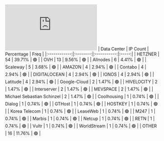 ![Diagramm](https://github.com/111STAVR111/props/blob/main/Celestia/Testnet/Decentralization/1/README.md)
| Data Center | IP Count | Percentage | Freq |
|:------------:|:--------:|:-----------:|:-----:|
| HETZNER | 54 | 39.71% | 🟢 |
| OVH | 13 | 9.56% | 🟢 |
| Allnodes | 6 | 4.41% | 🟢 |
| Scaleway | 5 | 3.68% | 🟢 |
| AMAZON | 4 | 2.94% | 🟢 |
| Contabo | 4 | 2.94% | 🟢 |
| DIGITALOCEAN | 4 | 2.94% | 🟢 |
| IONOS | 4 | 2.94% | 🟢 |
| Latitude | 4 | 2.94% | 🟢 |
| Google-Cloud | 2 | 1.47% | 🟢 |
| HIVELOCITY | 2 | 1.47% | 🟢 |
| Interserver | 2 | 1.47% | 🟢 |
| MEVSPACE | 2 | 1.47% | 🟢 |
| Michael Sebastian Schinzel | 2 | 1.47% | 🟢 |
| Coolhousing | 1 | 0.74% | 🟢 |
| Dialog | 1 | 0.74% | 🟢 |
| GTHost | 1 | 0.74% | 🟢 |
| HOSTKEY | 1 | 0.74% | 🟢 |
| Korea Telecom | 1 | 0.74% | 🟢 |
| LeaseWeb | 1 | 0.74% | 🟢 |
| M247 | 1 | 0.74% | 🟢 |
| Marbis | 1 | 0.74% | 🟢 |
| Netcup | 1 | 0.74% | 🟢 |
| RETN | 1 | 0.74% | 🟢 |
| Vultr | 1 | 0.74% | 🟢 |
| WorldStream | 1 | 0.74% | 🟢 |
| OTHER | 16 | 11.76% | 🟢 |